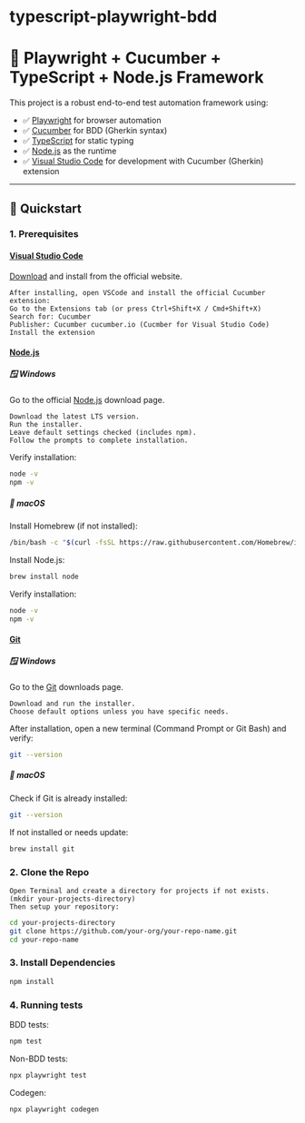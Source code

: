 # typescript-playwright-bdd

# 🧪 Playwright + Cucumber + TypeScript + Node.js Framework

This project is a robust end-to-end test automation framework using:
- ✅ [Playwright](https://playwright.dev/) for browser automation
- ✅ [Cucumber](https://cucumber.io/) for BDD (Gherkin syntax)
- ✅ [TypeScript](https://www.typescriptlang.org/) for static typing
- ✅ [Node.js](https://nodejs.org/) as the runtime
- ✅ [Visual Studio Code](https://code.visualstudio.com/) for development with Cucumber (Gherkin) extension

---

## 🚀 Quickstart

### 1. Prerequisites

#### [Visual Studio Code](https://code.visualstudio.com/)

[Download](https://code.visualstudio.com/Download) and install from the official website.
```
After installing, open VSCode and install the official Cucumber extension:
Go to the Extensions tab (or press Ctrl+Shift+X / Cmd+Shift+X)
Search for: Cucumber
Publisher: Cucumber cucumber.io (Cucmber for Visual Studio Code)
Install the extension
```

#### [Node.js](https://nodejs.org/) 

##### 🪟 Windows

Go to the official [Node.js](https://nodejs.org/en/download) download page.
```
Download the latest LTS version.
Run the installer.
Leave default settings checked (includes npm).
Follow the prompts to complete installation.
```
Verify installation:
```bash
node -v
npm -v
```

##### 🍎 macOS

Install Homebrew (if not installed):
```bash
/bin/bash -c "$(curl -fsSL https://raw.githubusercontent.com/Homebrew/install/HEAD/install.sh)"
```

Install Node.js:
```bash
brew install node
```

Verify installation:
```bash
node -v
npm -v
```

#### [Git](https://git-scm.com) 

##### 🪟 Windows

Go to the [Git](https://git-scm.com/downloads) downloads page.
```
Download and run the installer.
Choose default options unless you have specific needs.
```
After installation, open a new terminal (Command Prompt or Git Bash) and verify:

```bash
git --version
```

##### 🍎 macOS

Check if Git is already installed:
```bash
git --version
```

If not installed or needs update:
```bash
brew install git
```

### 2. Clone the Repo
```
Open Terminal and create a directory for projects if not exists. (mkdir your-projects-directory)
Then setup your repository:
```
```bash
cd your-projects-directory
git clone https://github.com/your-org/your-repo-name.git
cd your-repo-name
```

### 3. Install Dependencies

```bash
npm install
```

### 4. Running tests

BDD tests:
```bash
npm test
```

Non-BDD tests:
```bash
npx playwright test
```

Codegen:
```bash
npx playwright codegen
```
